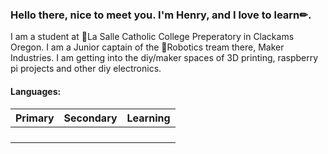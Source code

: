 ### Hello there, nice to meet you. I'm Henry, and I love to learn✏.

I am a student at 🏫La Salle Catholic College Preperatory in Clackams Oregon. I am a Junior captain of the 🤖Robotics tream there, Maker Industries. 
I am getting into the diy/maker spaces of 3D printing, raspberry pi projects and other diy electronics.

#### Languages:
|Primary|Secondary|Learning|
|---|---|---|
|   | | |🐍Python
|   | | |Java
|   | | |
|   | | |


<!--
**Hcech64/Hcech64** is a ✨ _special_ ✨ repository because its `README.md` (this file) appears on your GitHub profile.

Here are some ideas to get you started:

- 🔭 I’m currently working on ...
- 🌱 I’m currently learning ...
- 👯 I’m looking to collaborate on ...
- 🤔 I’m looking for help with ...
- 💬 Ask me about ...
- 📫 How to reach me: ...
- 😄 Pronouns: ...
- ⚡ Fun fact: ...
-->
